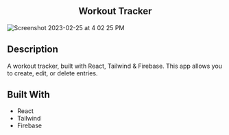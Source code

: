<h2 align="center"> Workout Tracker </h2>

![Screenshot 2023-02-25 at 4 02 25 PM](https://user-images.githubusercontent.com/91632194/221379453-56ba4a0f-acb0-4263-960c-77eac34ff454.png)

## Description
A workout tracker, built with React, Tailwind & Firebase. This app allows you to create, edit, or delete entries. 

## Built With
- React
- Tailwind
- Firebase 

